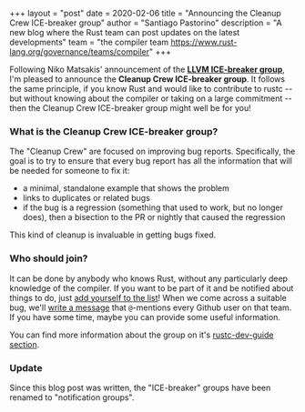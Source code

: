 +++
layout = "post"
date = 2020-02-06
title = "Announcing the Cleanup Crew ICE-breaker group"
author = "Santiago Pastorino"
description = "A new blog where the Rust team can post updates on the latest developments"
team = "the compiler team <https://www.rust-lang.org/governance/teams/compiler>"
+++

Following Niko Matsakis' announcement of the [**LLVM ICE-breaker
group**](https://blog.rust-lang.org/inside-rust/2019/10/22/LLVM-ICE-breakers.html),
I'm pleased to announce the **Cleanup Crew ICE-breaker group**. It
follows the same principle, if you know Rust and would like to
contribute to rustc -- but without knowing about the compiler or taking
on a large commitment -- then the Cleanup Crew ICE-breaker group might
well be for you!

### What is the Cleanup Crew ICE-breaker group?

The "Cleanup Crew" are focused on improving bug reports. Specifically,
the goal is to try to ensure that every bug report has all the
information that will be needed for someone to fix it:

- a minimal, standalone example that shows the problem
- links to duplicates or related bugs
- if the bug is a regression (something that used to work, but no
  longer does), then a bisection to the PR or nightly that caused
  the regression

This kind of cleanup is invaluable in getting bugs fixed.

### Who should join?

It can be done by anybody who knows Rust, without any particularly deep
knowledge of the compiler.  If you want to be part of it and be notified
about things to do, just [add yourself to the list][instructions here]! When we come across a suitable
bug, we'll [write a message][tag syntax] that `@`-mentions every Github user on that
team. If you have some time, maybe you can provide some useful
information.

[instructions here]: https://rustc-dev-guide.rust-lang.org/notification-groups/about.html#join

[tag syntax]: https://rustc-dev-guide.rust-lang.org/notification-groups/about.html#tagging-an-issue-for-a-notification-group

You can find more information about the group on it's [rustc-dev-guide
section](https://rustc-dev-guide.rust-lang.org/notification-groups/cleanup-crew.html).

### Update

Since this blog post was written, the "ICE-breaker" groups have been renamed to "notification groups".

